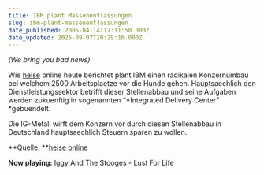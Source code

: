 ```yaml
---
title: IBM plant Massenentlassungen
slug: ibm-plant-massenentlassungen
date_published: 2005-04-14T17:11:50.000Z
date_updated: 2025-09-07T20:29:16.000Z
---
```


*(We bring you bad news)*

Wie [heise](http://www.heise.de/) online heute berichtet plant IBM einen radikalen Konzernumbau bei welchem 2500 Arbeitsplaetze vor die Hunde gehen. Hauptsaechlich den Dienstleistungssektor betrifft dieser Stellenabbau und seine Aufgaben werden zukuenftig in sogenannten “*Integrated Delivery Center” *gebuendelt.

Die IG-Metall wirft dem Konzern vor durch diesen Stellenabbau in Deutschland hauptsaechlich Steuern sparen zu wollen.

**Quelle: **[heise online](http://www.heise.de/newsticker/meldung/58580)

**Now playing:** Iggy And The Stooges - Lust For Life
